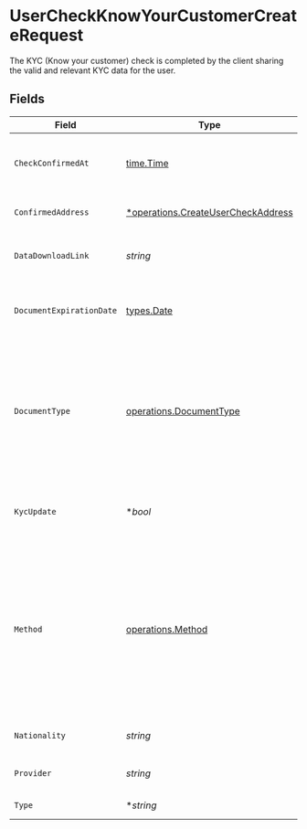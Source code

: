 # UserCheckKnowYourCustomerCreateRequest

The KYC (Know your customer) check is completed by the client sharing the valid and relevant KYC data for the user.


## Fields

| Field                                                                                                                                                                                                                                            | Type                                                                                                                                                                                                                                             | Required                                                                                                                                                                                                                                         | Description                                                                                                                                                                                                                                      |
| ------------------------------------------------------------------------------------------------------------------------------------------------------------------------------------------------------------------------------------------------ | ------------------------------------------------------------------------------------------------------------------------------------------------------------------------------------------------------------------------------------------------ | ------------------------------------------------------------------------------------------------------------------------------------------------------------------------------------------------------------------------------------------------ | ------------------------------------------------------------------------------------------------------------------------------------------------------------------------------------------------------------------------------------------------ |
| `CheckConfirmedAt`                                                                                                                                                                                                                               | [time.Time](https://pkg.go.dev/time#Time)                                                                                                                                                                                                        | :heavy_check_mark:                                                                                                                                                                                                                               | Completion date and time of the KYC check. Must not be older than 24 months.                                                                                                                                                                     |
| `ConfirmedAddress`                                                                                                                                                                                                                               | [*operations.CreateUserCheckAddress](../../models/operations/createusercheckaddress.md)                                                                                                                                                          | :heavy_minus_sign:                                                                                                                                                                                                                               | Address. Must not be a P.O. box or c/o address.                                                                                                                                                                                                  |
| `DataDownloadLink`                                                                                                                                                                                                                               | *string*                                                                                                                                                                                                                                         | :heavy_check_mark:                                                                                                                                                                                                                               | Download link for the KYC evidence file. Should be a valid URL.                                                                                                                                                                                  |
| `DocumentExpirationDate`                                                                                                                                                                                                                         | [types.Date](../../types/date.md)                                                                                                                                                                                                                | :heavy_check_mark:                                                                                                                                                                                                                               | Expiration date of the document used in KYC process in YYYY-MM-DD format.                                                                                                                                                                        |
| `DocumentType`                                                                                                                                                                                                                                   | [operations.DocumentType](../../models/operations/documenttype.md)                                                                                                                                                                               | :heavy_check_mark:                                                                                                                                                                                                                               | The type of document used in the KYC process.<br/>* PASSPORT - Passport<br/>* ID_CARD - National Identification document<br/>* RESIDENCE_PERMIT - Residence Permit                                                                               |
| `KycUpdate`                                                                                                                                                                                                                                      | **bool*                                                                                                                                                                                                                                          | :heavy_minus_sign:                                                                                                                                                                                                                               | Marks this check as a KYC refresh/update as opposed to an initial record.                                                                                                                                                                        |
| `Method`                                                                                                                                                                                                                                         | [operations.Method](../../models/operations/method.md)                                                                                                                                                                                           | :heavy_check_mark:                                                                                                                                                                                                                               | Method used for AML compliant KYC process<br/>* VIDEO_ID - Video identification<br/>* IN_PERSON_ID - In person identification at the post office or the client’s outlet<br/>* ELECTRONIC_ID - Advanced electronic identification methods (namely German eID) |
| `Nationality`                                                                                                                                                                                                                                    | *string*                                                                                                                                                                                                                                         | :heavy_check_mark:                                                                                                                                                                                                                               | Country code. [ISO 3166 alpha-2 Codes](https://en.wikipedia.org/wiki/ISO_3166-1_alpha-2).                                                                                                                                                        |
| `Provider`                                                                                                                                                                                                                                       | *string*                                                                                                                                                                                                                                         | :heavy_check_mark:                                                                                                                                                                                                                               | Provider that was used to perform the KYC check.                                                                                                                                                                                                 |
| `Type`                                                                                                                                                                                                                                           | **string*                                                                                                                                                                                                                                        | :heavy_minus_sign:                                                                                                                                                                                                                               | The type of check must be “KYC”.                                                                                                                                                                                                                 |